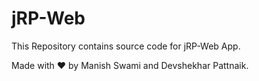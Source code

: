 # jRP-Web
This Repository contains source code for jRP-Web App.

Made with ❤ by Manish Swami and Devshekhar Pattnaik.
